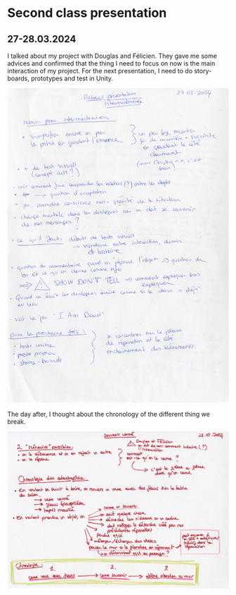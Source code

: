 # Second class presentation

## 27-28.03.2024

I talked about my project with Douglas and Félicien. They gave me some advices and confirmed that the thing I need to focus on now is the main interaction of my project. For the next presentation, I need to do story-boards, prototypes and test in Unity.

![](images/20240327/presentation_feedbacks.jpeg)

The day after, I thought about the chronology of the different thing we break.

![](images/20240327/break_chronology.jpeg)
